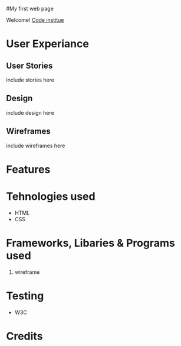 #My first web page

Welcome! [Code institue](https://codeinstitute.net)

# User Experiance

## User Stories
include stories here

## Design
include design here

## Wireframes
include wireframes here

# Features

# Tehnologies used

- HTML
- CSS

# Frameworks, Libaries & Programs used

<ol>
<li>wireframe</li>
</ol>

# Testing
 - W3C

 # Credits
 


